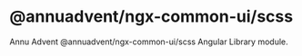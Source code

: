 # @annuadvent/ngx-common-ui/scss

Annu Advent @annuadvent/ngx-common-ui/scss Angular Library module.

